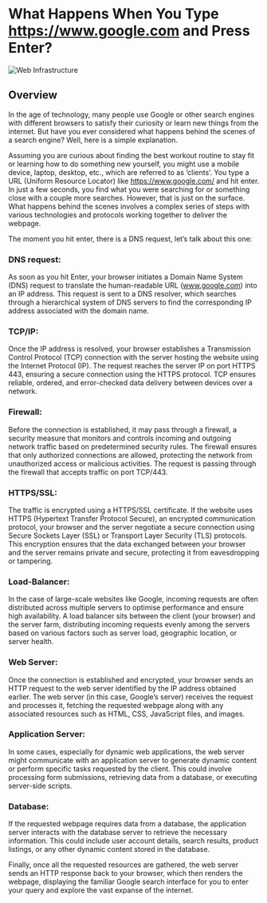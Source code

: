 # What Happens When You Type https://www.google.com and Press Enter?
![Web Infrastructure](https://miro.medium.com/v2/resize:fit:4800/format:webp/1*8fYWPF2cy8HwTurc_2UF3w.jpeg)

## Overview
In the age of technology, many people use Google or other search engines with different browsers to satisfy their curiosity or learn new things from the internet. But have you ever considered what happens behind the scenes of a search engine? Well, here is a simple explanation.

Assuming you are curious about finding the best workout routine to stay fit or learning how to do something new yourself, you might use a mobile device, laptop, desktop, etc., which are referred to as ‘clients’. You type a URL (Uniform Resource Locator) like https://www.google.com/ and hit enter. In just a few seconds, you find what you were searching for or something close with a couple more searches. However, that is just on the surface. What happens behind the scenes involves a complex series of steps with various technologies and protocols working together to deliver the webpage.

The moment you hit enter, there is a DNS request, let’s talk about this one:

### DNS request:
As soon as you hit Enter, your browser initiates a Domain Name System (DNS) request to translate the human-readable URL (www.google.com) into an IP address. This request is sent to a DNS resolver, which searches through a hierarchical system of DNS servers to find the corresponding IP address associated with the domain name.

### TCP/IP:
Once the IP address is resolved, your browser establishes a Transmission Control Protocol (TCP) connection with the server hosting the website using the Internet Protocol (IP). The request reaches the server IP on port HTTPS 443, ensuring a secure connection using the HTTPS protocol. TCP ensures reliable, ordered, and error-checked data delivery between devices over a network.

### Firewall:
Before the connection is established, it may pass through a firewall, a security measure that monitors and controls incoming and outgoing network traffic based on predetermined security rules. The firewall ensures that only authorized connections are allowed, protecting the network from unauthorized access or malicious activities. The request is passing through the firewall that accepts traffic on port TCP/443.

### HTTPS/SSL:
The traffic is encrypted using a HTTPS/SSL certificate. If the website uses HTTPS (Hypertext Transfer Protocol Secure), an encrypted communication protocol, your browser and the server negotiate a secure connection using Secure Sockets Layer (SSL) or Transport Layer Security (TLS) protocols. This encryption ensures that the data exchanged between your browser and the server remains private and secure, protecting it from eavesdropping or tampering.

### Load-Balancer:
In the case of large-scale websites like Google, incoming requests are often distributed across multiple servers to optimise performance and ensure high availability. A load balancer sits between the client (your browser) and the server farm, distributing incoming requests evenly among the servers based on various factors such as server load, geographic location, or server health.

### Web Server:
Once the connection is established and encrypted, your browser sends an HTTP request to the web server identified by the IP address obtained earlier. The web server (in this case, Google’s server) receives the request and processes it, fetching the requested webpage along with any associated resources such as HTML, CSS, JavaScript files, and images.

### Application Server:
In some cases, especially for dynamic web applications, the web server might communicate with an application server to generate dynamic content or perform specific tasks requested by the client. This could involve processing form submissions, retrieving data from a database, or executing server-side scripts.

### Database:
If the requested webpage requires data from a database, the application server interacts with the database server to retrieve the necessary information. This could include user account details, search results, product listings, or any other dynamic content stored in the database.

Finally, once all the requested resources are gathered, the web server sends an HTTP response back to your browser, which then renders the webpage, displaying the familiar Google search interface for you to enter your query and explore the vast expanse of the internet.
